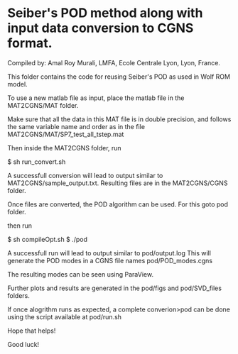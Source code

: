 # Seiber's POD method along with input data conversion to CGNS format.

Compiled by:
    Amal Roy Murali,
    LMFA, Ecole Centrale Lyon,
    Lyon, France.

This folder contains the code for reusing Seiber's POD as used in Wolf ROM model.

To use a new matlab file as input, place the matlab file in the MAT2CGNS/MAT folder.

Make sure that all the data in this MAT file is in double precision, and follows the same variable name and order as in the file MAT2CGNS/MAT/SP7_test_all_tstep.mat

Then inside the MAT2CGNS folder, run

$ sh run_convert.sh

A successfull conversion will lead to output similar to MAT2CGNS/sample_output.txt. Resulting files are in the MAT2CGNS/CGNS folder.

Once files are converted, the POD algorithm can be used. For this goto pod folder.

then run

$ sh compileOpt.sh
$ ./pod

A successfull run will lead to output similar to pod/output.log
This will generate the POD modes in a CGNS file names pod/POD_modes.cgns

The resulting modes can be seen using ParaView.

Further plots and results are generated in the pod/figs and pod/SVD_files folders.

If once alogrithm runs as expected, a complete converion>pod can be done using the script available at pod/run.sh

Hope that helps!

Good luck!

